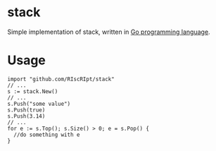 # stack
Simple implementation of stack, written in [Go programming language](https://github.com/golang).

# Usage
```
import "github.com/RIscRIpt/stack"
// ...
s := stack.New()
// ...
s.Push("some value")
s.Push(true)
s.Push(3.14)
// ...
for e := s.Top(); s.Size() > 0; e = s.Pop() {
  //do something with e
}

